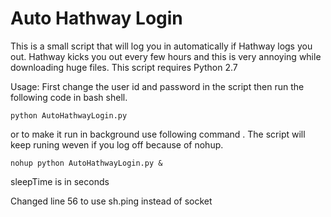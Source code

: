 # Auto Hathway Login 

This is a small script that will log you in automatically if Hathway logs you out. Hathway kicks you out every few hours and this is very annoying while downloading huge files. This script requires Python 2.7

Usage:
First change the user id and password in the script then run the following code in bash shell.

```
python AutoHathwayLogin.py

```

or to make it run in background use following command . The script will keep runing weven if you log off because of nohup. 
```
nohup python AutoHathwayLogin.py &
```
 sleepTime is in seconds

Changed line 56 to use sh.ping instead of socket
